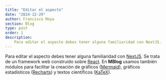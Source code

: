 ```yaml
---
title: "Editar el aspecto"
date: "2024-12-29"
author: Francisco Moya
section: Blog
type: post
order: 1
description:
    Para editar el aspecto debes tener alguna familiaridad con NextJS. Se trata de un framework web construido sobre React. En MBlog usamos también módulos para facilitar la creación de gráficos (Mermaid), gráficos estadísticos (Recharts) y textos científicos (KaTeX).
---
```


Para editar el aspecto debes tener alguna familiaridad con [NextJS](https://nextjs.org/). Se trata de un framework web construido sobre [React](https://es.react.dev/). En **MBlog** usamos también módulos para facilitar la creación de gráficos ([Mermaid](https://mermaid.js.org/)), gráficos estadísticos ([Recharts](https://recharts.org/)) y textos científicos ([KaTeX](https://katex.org/)).

## 